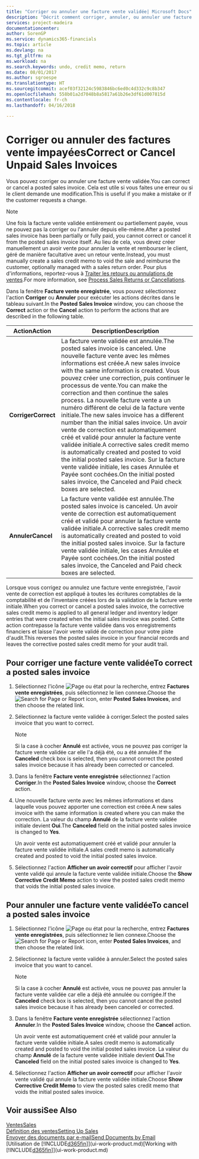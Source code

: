 ```yaml
---
title: "Corriger ou annuler une facture vente validée| Microsoft Docs"
description: "Décrit comment corriger, annuler, ou annuler une facture vente enregistrée et lettrer un avoir vente."
services: project-madeira
documentationcenter: 
author: SorenGP
ms.service: dynamics365-financials
ms.topic: article
ms.devlang: na
ms.tgt_pltfrm: na
ms.workload: na
ms.search.keywords: undo, credit memo, return
ms.date: 08/01/2017
ms.author: sgroespe
ms.translationtype: HT
ms.sourcegitcommit: acef03f32124c5983846bc6ed0c4d332c9c8b347
ms.openlocfilehash: 558b01a2d7048b8a5817a61b26e3df61d007815d
ms.contentlocale: fr-ch
ms.lasthandoff: 04/16/2018

---
```

# <a name="correct-or-cancel-unpaid-sales-invoices"></a><span data-ttu-id="8b6b4-103">Corriger ou annuler des factures vente impayées</span><span class="sxs-lookup"><span data-stu-id="8b6b4-103">Correct or Cancel Unpaid Sales Invoices</span></span>
<span data-ttu-id="8b6b4-104">Vous pouvez corriger ou annuler une facture vente validée.</span><span class="sxs-lookup"><span data-stu-id="8b6b4-104">You can correct or cancel a posted sales invoice.</span></span> <span data-ttu-id="8b6b4-105">Cela est utile si vous faites une erreur ou si le client demande une modification.</span><span class="sxs-lookup"><span data-stu-id="8b6b4-105">This is useful if you make a mistake or if the customer requests a change.</span></span>

> [!NOTE]  
>   <span data-ttu-id="8b6b4-106">Une fois la facture vente validée entièrement ou partiellement payée, vous ne pouvez pas la corriger ou l'annuler depuis elle-même.</span><span class="sxs-lookup"><span data-stu-id="8b6b4-106">After a posted sales invoice has been partially or fully paid, you cannot correct or cancel it from the posted sales invoice itself.</span></span> <span data-ttu-id="8b6b4-107">Au lieu de cela, vous devez créer manuellement un avoir vente pour annuler la vente et rembourser le client, géré de manière facultative avec un retour vente.</span><span class="sxs-lookup"><span data-stu-id="8b6b4-107">Instead, you must manually create a sales credit memo to void the sale and reimburse the customer, optionally managed with a sales return order.</span></span> <span data-ttu-id="8b6b4-108">Pour plus d'informations, reportez-vous à [Traiter les retours ou annulations de ventes](sales-how-process-sales-returns-cancellations.md).</span><span class="sxs-lookup"><span data-stu-id="8b6b4-108">For more information, see [Process Sales Returns or Cancellations](sales-how-process-sales-returns-cancellations.md).</span></span>

<span data-ttu-id="8b6b4-109">Dans la fenêtre **Facture vente enregistrée**, vous pouvez sélectionnez l'action **Corriger** ou **Annuler** pour exécuter les actions décrites dans le tableau suivant.</span><span class="sxs-lookup"><span data-stu-id="8b6b4-109">In the **Posted Sales Invoice** window, you can choose the **Correct** action or the **Cancel** action to perform the actions that are described in the following table.</span></span>

| <span data-ttu-id="8b6b4-110">Action</span><span class="sxs-lookup"><span data-stu-id="8b6b4-110">Action</span></span> | <span data-ttu-id="8b6b4-111">Description</span><span class="sxs-lookup"><span data-stu-id="8b6b4-111">Description</span></span> |
| --- | --- |
| <span data-ttu-id="8b6b4-112">**Corriger**</span><span class="sxs-lookup"><span data-stu-id="8b6b4-112">**Correct**</span></span> |<span data-ttu-id="8b6b4-113">La facture vente validée est annulée.</span><span class="sxs-lookup"><span data-stu-id="8b6b4-113">The posted sales invoice is canceled.</span></span> <span data-ttu-id="8b6b4-114">Une nouvelle facture vente avec les mêmes informations est créée.</span><span class="sxs-lookup"><span data-stu-id="8b6b4-114">A new sales invoice with the same information is created.</span></span> <span data-ttu-id="8b6b4-115">Vous pouvez créer une correction, puis continuer le processus de vente.</span><span class="sxs-lookup"><span data-stu-id="8b6b4-115">You can make the correction and then continue the sales process.</span></span> <span data-ttu-id="8b6b4-116">La nouvelle facture vente a un numéro différent de celui de la facture vente initiale.</span><span class="sxs-lookup"><span data-stu-id="8b6b4-116">The new sales invoice has a different number than the initial sales invoice.</span></span> <span data-ttu-id="8b6b4-117">Un avoir vente de correction est automatiquement créé et validé pour annuler la facture vente validée initiale.</span><span class="sxs-lookup"><span data-stu-id="8b6b4-117">A corrective sales credit memo is automatically created and posted to void the initial posted sales invoice.</span></span> <span data-ttu-id="8b6b4-118">Sur la facture vente validée initiale, les cases Annulée et Payée sont cochées.</span><span class="sxs-lookup"><span data-stu-id="8b6b4-118">On the initial posted sales invoice, the Canceled and Paid check boxes are selected.</span></span> |
| <span data-ttu-id="8b6b4-119">**Annuler**</span><span class="sxs-lookup"><span data-stu-id="8b6b4-119">**Cancel**</span></span> |<span data-ttu-id="8b6b4-120">La facture vente validée est annulée.</span><span class="sxs-lookup"><span data-stu-id="8b6b4-120">The posted sales invoice is canceled.</span></span> <span data-ttu-id="8b6b4-121">Un avoir vente de correction est automatiquement créé et validé pour annuler la facture vente validée initiale.</span><span class="sxs-lookup"><span data-stu-id="8b6b4-121">A corrective sales credit memo is automatically created and posted to void the initial posted sales invoice.</span></span> <span data-ttu-id="8b6b4-122">Sur la facture vente validée initiale, les cases Annulée et Payée sont cochées.</span><span class="sxs-lookup"><span data-stu-id="8b6b4-122">On the initial posted sales invoice, the Canceled and Paid check boxes are selected.</span></span> |

<span data-ttu-id="8b6b4-123">Lorsque vous corrigez ou annulez une facture vente enregistrée, l'avoir vente de correction est appliqué à toutes les écritures comptables de la comptabilité et de l'inventaire créées lors de la validation de la facture vente initiale.</span><span class="sxs-lookup"><span data-stu-id="8b6b4-123">When you correct or cancel a posted sales invoice, the corrective sales credit memo is applied to all general ledger and inventory ledger entries that were created when the initial sales invoice was posted.</span></span> <span data-ttu-id="8b6b4-124">Cette action contrepasse la facture vente validée dans vos enregistrements financiers et laisse l'avoir vente validé de correction pour votre piste d'audit.</span><span class="sxs-lookup"><span data-stu-id="8b6b4-124">This reverses the posted sales invoice in your financial records and leaves the corrective posted sales credit memo for your audit trail.</span></span>

## <a name="to-correct-a-posted-sales-invoice"></a><span data-ttu-id="8b6b4-125">Pour corriger une facture vente validée</span><span class="sxs-lookup"><span data-stu-id="8b6b4-125">To correct a posted sales invoice</span></span>
1. <span data-ttu-id="8b6b4-126">Sélectionnez l'icône ![Page ou état pour la recherche](media/ui-search/search_small.png "Page ou état pour la recherche"), entrez **Factures vente enregistrées**, puis sélectionnez le lien connexe.</span><span class="sxs-lookup"><span data-stu-id="8b6b4-126">Choose the ![Search for Page or Report](media/ui-search/search_small.png "Search for Page or Report icon") icon, enter **Posted Sales Invoices**, and then choose the related link.</span></span>  
2. <span data-ttu-id="8b6b4-127">Sélectionnez la facture vente validée à corriger.</span><span class="sxs-lookup"><span data-stu-id="8b6b4-127">Select the posted sales invoice that you want to correct.</span></span>

    > [!NOTE]  
   >   <span data-ttu-id="8b6b4-128">Si la case à cocher **Annulé** est activée, vous ne pouvez pas corriger la facture vente validée car elle l'a déjà été, ou a été annulée.</span><span class="sxs-lookup"><span data-stu-id="8b6b4-128">If the **Canceled** check box is selected, then you cannot correct the posted sales invoice because it has already been corrected or canceled.</span></span>
3. <span data-ttu-id="8b6b4-129">Dans la fenêtre **Facture vente enregistrée** sélectionnez l'action **Corriger**.</span><span class="sxs-lookup"><span data-stu-id="8b6b4-129">In the **Posted Sales Invoice** window, choose the **Correct** action.</span></span>  
4. <span data-ttu-id="8b6b4-130">Une nouvelle facture vente avec les mêmes informations et dans laquelle vous pouvez apporter une correction est créée.</span><span class="sxs-lookup"><span data-stu-id="8b6b4-130">A new sales invoice with the same information is created where you can make the correction.</span></span> <span data-ttu-id="8b6b4-131">La valeur du champ **Annulé** de la facture vente validée initiale devient **Oui**.</span><span class="sxs-lookup"><span data-stu-id="8b6b4-131">The **Canceled** field on the initial posted sales invoice is changed to **Yes**.</span></span>

    <span data-ttu-id="8b6b4-132">Un avoir vente est automatiquement créé et validé pour annuler la facture vente validée initiale.</span><span class="sxs-lookup"><span data-stu-id="8b6b4-132">A sales credit memo is automatically created and posted to void the initial posted sales invoice.</span></span>
5. <span data-ttu-id="8b6b4-133">Sélectionnez l'action **Afficher un avoir correctif** pour afficher l'avoir vente validé qui annule la facture vente validée initiale.</span><span class="sxs-lookup"><span data-stu-id="8b6b4-133">Choose the **Show Corrective Credit Memo** action to view the posted sales credit memo that voids the initial posted sales invoice.</span></span>

## <a name="to-cancel-a-posted-sales-invoice"></a><span data-ttu-id="8b6b4-134">Pour annuler une facture vente validée</span><span class="sxs-lookup"><span data-stu-id="8b6b4-134">To cancel a posted sales invoice</span></span>
1. <span data-ttu-id="8b6b4-135">Sélectionnez l'icône ![Page ou état pour la recherche](media/ui-search/search_small.png "Page ou état pour la recherche"), entrez **Factures vente enregistrées**, puis sélectionnez le lien connexe.</span><span class="sxs-lookup"><span data-stu-id="8b6b4-135">Choose the ![Search for Page or Report](media/ui-search/search_small.png "Search for Page or Report icon") icon, enter **Posted Sales Invoices**, and then choose the related link.</span></span>  
2. <span data-ttu-id="8b6b4-136">Sélectionnez la facture vente validée à annuler.</span><span class="sxs-lookup"><span data-stu-id="8b6b4-136">Select the posted sales invoice that you want to cancel.</span></span>

    > [!NOTE]  
   >   <span data-ttu-id="8b6b4-137">Si la case à cocher **Annulé** est activée, vous ne pouvez pas annuler la facture vente validée car elle a déjà été annulée ou corrigée.</span><span class="sxs-lookup"><span data-stu-id="8b6b4-137">If the **Canceled** check box is selected, then you cannot cancel the posted sales invoice because it has already been canceled or corrected.</span></span>
3. <span data-ttu-id="8b6b4-138">Dans la fenêtre **Facture vente enregistrée** sélectionnez l'action **Annuler**.</span><span class="sxs-lookup"><span data-stu-id="8b6b4-138">In the **Posted Sales Invoice** window, choose the **Cancel** action.</span></span>

    <span data-ttu-id="8b6b4-139">Un avoir vente est automatiquement créé et validé pour annuler la facture vente validée initiale.</span><span class="sxs-lookup"><span data-stu-id="8b6b4-139">A sales credit memo is automatically created and posted to void the initial posted sales invoice.</span></span> <span data-ttu-id="8b6b4-140">La valeur du champ **Annulé** de la facture vente validée initiale devient **Oui**.</span><span class="sxs-lookup"><span data-stu-id="8b6b4-140">The **Canceled** field on the initial posted sales invoice is changed to **Yes**.</span></span>
4. <span data-ttu-id="8b6b4-141">Sélectionnez l'action **Afficher un avoir correctif** pour afficher l'avoir vente validé qui annule la facture vente validée initiale.</span><span class="sxs-lookup"><span data-stu-id="8b6b4-141">Choose **Show Corrective Credit Memo** to view the posted sales credit memo that voids the initial posted sales invoice.</span></span>

## <a name="see-also"></a><span data-ttu-id="8b6b4-142">Voir aussi</span><span class="sxs-lookup"><span data-stu-id="8b6b4-142">See Also</span></span>
[<span data-ttu-id="8b6b4-143">Ventes</span><span class="sxs-lookup"><span data-stu-id="8b6b4-143">Sales</span></span>](sales-manage-sales.md)  
[<span data-ttu-id="8b6b4-144">Définition des ventes</span><span class="sxs-lookup"><span data-stu-id="8b6b4-144">Setting Up Sales</span></span>](sales-setup-sales.md)  
[<span data-ttu-id="8b6b4-145">Envoyer des documents par e-mail</span><span class="sxs-lookup"><span data-stu-id="8b6b4-145">Send Documents by Email</span></span>](ui-how-send-documents-email.md)  
<span data-ttu-id="8b6b4-146">[Utilisation de [!INCLUDE[d365fin](includes/d365fin_md.md)]](ui-work-product.md)</span><span class="sxs-lookup"><span data-stu-id="8b6b4-146">[Working with [!INCLUDE[d365fin](includes/d365fin_md.md)]](ui-work-product.md)</span></span>

